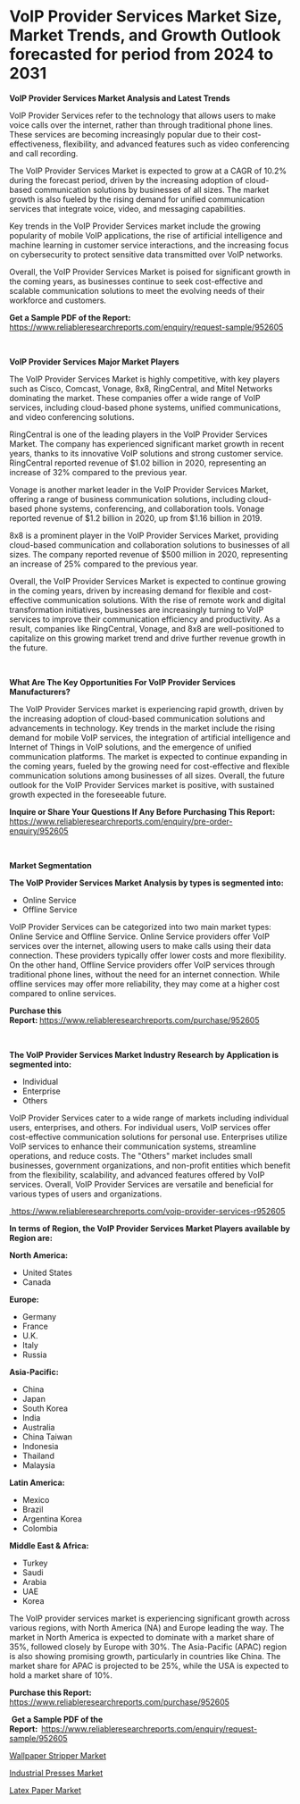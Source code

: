 <p><h1>VoIP Provider Services Market Size, Market Trends, and Growth Outlook forecasted for period from 2024 to 2031</h1></p><p><strong>VoIP Provider Services Market Analysis and Latest Trends</strong></p>
<p><p>VoIP Provider Services refer to the technology that allows users to make voice calls over the internet, rather than through traditional phone lines. These services are becoming increasingly popular due to their cost-effectiveness, flexibility, and advanced features such as video conferencing and call recording.</p><p>The VoIP Provider Services Market is expected to grow at a CAGR of 10.2% during the forecast period, driven by the increasing adoption of cloud-based communication solutions by businesses of all sizes. The market growth is also fueled by the rising demand for unified communication services that integrate voice, video, and messaging capabilities.</p><p>Key trends in the VoIP Provider Services market include the growing popularity of mobile VoIP applications, the rise of artificial intelligence and machine learning in customer service interactions, and the increasing focus on cybersecurity to protect sensitive data transmitted over VoIP networks.</p><p>Overall, the VoIP Provider Services Market is poised for significant growth in the coming years, as businesses continue to seek cost-effective and scalable communication solutions to meet the evolving needs of their workforce and customers.</p></p>
<p><strong>Get a Sample PDF of the Report:&nbsp;</strong> <a href="https://www.reliableresearchreports.com/enquiry/request-sample/952605">https://www.reliableresearchreports.com/enquiry/request-sample/952605</a></p>
<p>&nbsp;</p>
<p><strong>VoIP Provider Services Major Market Players</strong></p>
<p><p>The VoIP Provider Services Market is highly competitive, with key players such as Cisco, Comcast, Vonage, 8x8, RingCentral, and Mitel Networks dominating the market. These companies offer a wide range of VoIP services, including cloud-based phone systems, unified communications, and video conferencing solutions.</p><p>RingCentral is one of the leading players in the VoIP Provider Services Market. The company has experienced significant market growth in recent years, thanks to its innovative VoIP solutions and strong customer service. RingCentral reported revenue of $1.02 billion in 2020, representing an increase of 32% compared to the previous year.</p><p>Vonage is another market leader in the VoIP Provider Services Market, offering a range of business communication solutions, including cloud-based phone systems, conferencing, and collaboration tools. Vonage reported revenue of $1.2 billion in 2020, up from $1.16 billion in 2019.</p><p>8x8 is a prominent player in the VoIP Provider Services Market, providing cloud-based communication and collaboration solutions to businesses of all sizes. The company reported revenue of $500 million in 2020, representing an increase of 25% compared to the previous year.</p><p>Overall, the VoIP Provider Services Market is expected to continue growing in the coming years, driven by increasing demand for flexible and cost-effective communication solutions. With the rise of remote work and digital transformation initiatives, businesses are increasingly turning to VoIP services to improve their communication efficiency and productivity. As a result, companies like RingCentral, Vonage, and 8x8 are well-positioned to capitalize on this growing market trend and drive further revenue growth in the future.</p></p>
<p>&nbsp;</p>
<p><strong>What Are The Key Opportunities For VoIP Provider Services Manufacturers?</strong></p>
<p><p>The VoIP Provider Services market is experiencing rapid growth, driven by the increasing adoption of cloud-based communication solutions and advancements in technology. Key trends in the market include the rising demand for mobile VoIP services, the integration of artificial intelligence and Internet of Things in VoIP solutions, and the emergence of unified communication platforms. The market is expected to continue expanding in the coming years, fueled by the growing need for cost-effective and flexible communication solutions among businesses of all sizes. Overall, the future outlook for the VoIP Provider Services market is positive, with sustained growth expected in the foreseeable future.</p></p>
<p><strong>Inquire or Share Your Questions If Any Before Purchasing This Report:</strong> <a href="https://www.reliableresearchreports.com/enquiry/pre-order-enquiry/952605">https://www.reliableresearchreports.com/enquiry/pre-order-enquiry/952605</a></p>
<p>&nbsp;</p>
<p><strong>Market Segmentation</strong></p>
<p><strong>The VoIP Provider Services Market Analysis by types is segmented into:</strong></p>
<p><ul><li>Online Service</li><li>Offline Service</li></ul></p>
<p><p>VoIP Provider Services can be categorized into two main market types: Online Service and Offline Service. Online Service providers offer VoIP services over the internet, allowing users to make calls using their data connection. These providers typically offer lower costs and more flexibility. On the other hand, Offline Service providers offer VoIP services through traditional phone lines, without the need for an internet connection. While offline services may offer more reliability, they may come at a higher cost compared to online services.</p></p>
<p><strong>Purchase this Report:&nbsp;</strong><a href="https://www.reliableresearchreports.com/purchase/952605">https://www.reliableresearchreports.com/purchase/952605</a></p>
<p>&nbsp;</p>
<p><strong>The VoIP Provider Services Market Industry Research by Application is segmented into:</strong></p>
<p><ul><li>Individual</li><li>Enterprise</li><li>Others</li></ul></p>
<p><p>VoIP Provider Services cater to a wide range of markets including individual users, enterprises, and others. For individual users, VoIP services offer cost-effective communication solutions for personal use. Enterprises utilize VoIP services to enhance their communication systems, streamline operations, and reduce costs. The "Others" market includes small businesses, government organizations, and non-profit entities which benefit from the flexibility, scalability, and advanced features offered by VoIP services. Overall, VoIP Provider Services are versatile and beneficial for various types of users and organizations.</p></p>
<p><a href="https://www.reliableresearchreports.com/voip-provider-services-r952605">&nbsp;https://www.reliableresearchreports.com/voip-provider-services-r952605</a></p>
<p><strong>In terms of Region, the VoIP Provider Services Market Players available by Region are:</strong></p>
<p>
    <p> <strong> North America: </strong>
        <ul>
            <li>United States</li>
            <li>Canada</li>
        </ul>
        </p> 
    <p> <strong> Europe: </strong>
        <ul>
            <li>Germany</li>
            <li>France</li>
            <li>U.K.</li>
            <li>Italy</li>
            <li>Russia</li>
        </ul>
        </p> 
    <p> <strong> Asia-Pacific: </strong>
        <ul>
            <li>China</li>
            <li>Japan</li>
            <li>South Korea</li>
            <li>India</li>
            <li>Australia</li>
            <li>China Taiwan</li>
            <li>Indonesia</li>
            <li>Thailand</li>
            <li>Malaysia</li>
        </ul>
        </p> 
    <p> <strong> Latin America: </strong>
        <ul>
            <li>Mexico</li>
            <li>Brazil</li>
            <li>Argentina Korea</li>
            <li>Colombia</li>
        </ul>
        </p> 
    <p> <strong> Middle East & Africa: </strong>
        <ul>
            <li>Turkey</li>
            <li>Saudi</li>
            <li>Arabia</li>
            <li>UAE</li>
            <li>Korea</li>
        </ul>
    </p>
    </p>
<p><p>The VoIP provider services market is experiencing significant growth across various regions, with North America (NA) and Europe leading the way. The market in North America is expected to dominate with a market share of 35%, followed closely by Europe with 30%. The Asia-Pacific (APAC) region is also showing promising growth, particularly in countries like China. The market share for APAC is projected to be 25%, while the USA is expected to hold a market share of 10%.</p></p>
<p><strong>Purchase this Report: </strong><a href="https://www.reliableresearchreports.com/purchase/952605">https://www.reliableresearchreports.com/purchase/952605</a></p>
<p>&nbsp;<strong>Get a Sample PDF of the Report:&nbsp;&nbsp;</strong><a href="https://www.reliableresearchreports.com/enquiry/request-sample/952605">https://www.reliableresearchreports.com/enquiry/request-sample/952605</a></p>
<p><strong></strong></p>
<p><p><a href="https://www.linkedin.com/pulse/wallpaper-stripper-market-research-report-its-history-forecast-giqdc">Wallpaper Stripper Market</a></p><p><a href="https://www.linkedin.com/pulse/industrial-presses-market-research-report-its-history-forecast-zshpc">Industrial Presses Market</a></p><p><a href="https://www.linkedin.com/pulse/latex-paper-market-size-growth-outlook-from-2024-2031-projecting-z5oje?trackingId=dbK7R27nhmXY3QjJdDn48w%3D%3D">Latex Paper Market</a></p></p>